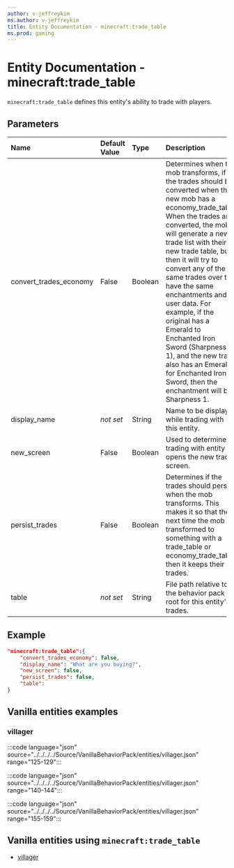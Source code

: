 ```yaml
---
author: v-jeffreykim
ms.author: v-jeffreykim
title: Entity Documentation - minecraft:trade_table
ms.prod: gaming
---
```


# Entity Documentation - minecraft:trade_table

`minecraft:trade_table` defines this entity's ability to trade with players.

## Parameters

|Name |Default Value  |Type  |Description  |
|:----------|:----------|:----------|:----------|
| convert_trades_economy| False| Boolean| Determines when the mob transforms, if the trades should be converted when the new mob has a economy_trade_table. When the trades are converted, the mob will generate a new trade list with their new trade table, but then it will try to convert any of the same trades over to have the same enchantments and user data. For example, if the original has a Emerald to Enchanted Iron Sword (Sharpness 1), and the new trade also has an Emerald for Enchanted Iron Sword, then the enchantment will be Sharpness 1. |
| display_name| *not set*| String| Name to be displayed while trading with this entity. |
| new_screen| False| Boolean| Used to determine if trading with entity opens the new trade screen. |
| persist_trades| False| Boolean| Determines if the trades should persist when the mob transforms. This makes it so that the next time the mob is transformed to something with a trade_table or economy_trade_table, then it keeps their trades. |
| table| *not set*| String| File path relative to the behavior pack root for this entity's trades. |

## Example

```json
"minecraft:trade_table":{
    "convert_trades_economy": false,
    "display_name": "What are you buying?",
    "new_screen": false,
    "persist_trades": false,
    "table":
}
```

## Vanilla entities examples

### villager

:::code language="json" source="../../../../Source/VanillaBehaviorPack/entities/villager.json" range="125-129":::

:::code language="json" source="../../../../Source/VanillaBehaviorPack/entities/villager.json" range="140-144":::

:::code language="json" source="../../../../Source/VanillaBehaviorPack/entities/villager.json" range="155-159":::

## Vanilla entities using `minecraft:trade_table`

- [villager](../../../../Source/VanillaBehaviorPack_Snippets/entities/villager.md)